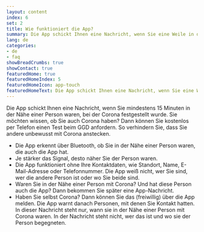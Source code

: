 ```yaml
---
layout: content
index: 6
set: 2
title: Wie funktioniert die App?
summary: Die App schickt Ihnen eine Nachricht, wenn Sie eine Weile in der Nähe einer Person mit Corona waren.
lang: de
categories:
- de
- faq
showBreadCrumbs: true
showContact: true
featuredHome: true
featuredHomeIndex: 5
featuredHomeIcon: app-touch
featuredHomeText: Die App schickt Ihnen eine Nachricht, wenn Sie eine Weile in der Nähe einer Person mit Corona waren.
---
```


Die App schickt Ihnen eine Nachricht, wenn Sie mindestens 15 Minuten in der Nähe einer Person waren, bei der Corona festgestellt wurde. Sie möchten wissen, ob Sie auch Corona haben? Dann können Sie kostenlos per Telefon einen Test beim GGD anfordern. So verhindern Sie, dass Sie andere unbewusst mit Corona anstecken.
* Die App erkennt über Bluetooth, ob Sie in der Nähe einer Person waren, die auch die App hat.
* Je stärker das Signal, desto näher Sie der Person waren.
* Die App funktioniert ohne Ihre Kontaktdaten, wie Standort, Name, E-Mail-Adresse oder Telefonnummer. Die App weiß nicht, wer Sie sind, wer die andere Person ist oder wo Sie beide sind. 
* Waren Sie in der Nähe einer Person mit Corona? Und hat diese Person auch die App? Dann bekommen Sie später eine App-Nachricht.
* Haben Sie selbst Corona? Dann können Sie das (freiwillig) über die App melden. Die App warnt danach Personen, mit denen Sie Kontakt hatten. In dieser Nachricht steht nur, wann sie in der Nähe einer Person mit Corona waren. In der Nachricht steht nicht, wer das ist und wo sie der Person begegneten.
